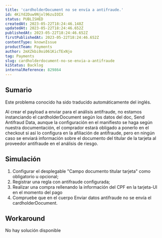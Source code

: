 ```yaml
---
title: 'cardholderDocument no se envía a antifraude.'
id: 4KiYd2Duw9Njxl96zuIOIX
status: PUBLISHED
createdAt: 2023-05-22T18:24:46.148Z
updatedAt: 2023-05-22T18:24:46.652Z
publishedAt: 2023-05-22T18:24:46.652Z
firstPublishedAt: 2023-05-22T18:24:46.652Z
contentType: knownIssue
productTeam: Payments
author: 2mXZkbi0oi061KicTExNjo
tag: Payments
slug: cardholderdocument-no-se-envia-a-antifraude
kiStatus: Backlog
internalReference: 829864
---
```


## Sumario

<div class="alert alert-info">
  <p>Este problema conocido ha sido traducido automáticamente del inglés.</p>
</div>



Al crear el payload a enviar para el análisis antifraude, no estamos instanciando el cardholderDocument según los datos del doc, Send Antifraud Data, aunque la configuración en el manifiesto se haga según nuestra documentación, el comprador estará obligado a ponerlo en el checkout si así lo configura en la afiliación de antifraude, pero en ningún caso se enviará información sobre el documento del titular de la tarjeta al proveedor antifraude en el análisis de riesgo.



##

## Simulación



1. Configurar el desplegable "Campo documento titular tarjeta" como obligatorio u opcional;
2. Registrar una regla con antifraude configurada;
3. Realizar una compra rellenando la información del CPF en la tarjeta-UI en el momento del pago
4. Compruebe que en el cuerpo Enviar datos antifraude no se envía el cardholderDocument.



## Workaround


No hay solución disponible





